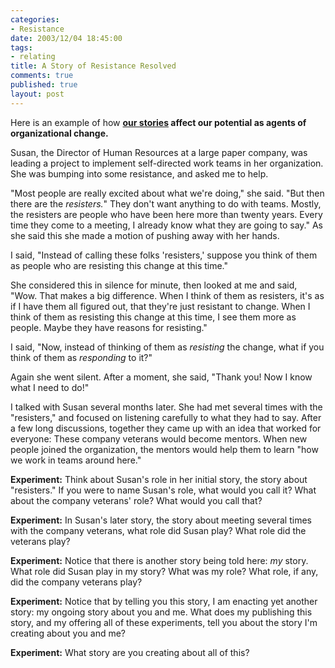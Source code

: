 ```yaml
--- 
categories: 
- Resistance
date: 2003/12/04 18:45:00
tags: 
- relating
title: A Story of Resistance Resolved
comments: true
published: true
layout: post
---
```


<p> Here is an example of how <strong>
<a href="/cwd/2003/12/a_relationship_is_a_story.html">our stories</a> affect our potential as agents of organizational change. </strong>
</p>
<p> Susan, the Director of Human Resources at a large paper company, was leading a project to implement self-directed work teams in her organization. She was bumping into some resistance, and asked me to help. </p>
<p> "Most people are really excited about what we're doing," she said. "But then there are the <em>resisters.</em>" They don't want anything to do with teams. Mostly, the resisters are people who have been here more than twenty years. Every time they come to a meeting, I already know what they are going to say." As she said this she made a motion of pushing away with her hands. </p>
<p> I said, "Instead of calling these folks 'resisters,' suppose you think of them as people who are resisting this change at this time." </p>
<p> She considered this in silence for minute, then looked at me and said, "Wow. That makes a big difference. When I think of them as resisters, it's as if I have them all figured out, that they're just resistant to change. When I think of them as resisting this change at this time, I see them more as people. Maybe they have reasons for resisting." </p>
<p> I said, "Now, instead of thinking of them as <em>resisting</em> the change, what if you think of them as <em>responding</em> to it?" </p>
<p> Again she went silent. After a moment, she said, "Thank you! Now I know what I need to do!" </p>
<p> I talked with Susan several months later. She had met several times with the "resisters," and focused on listening carefully to what they had to say. After a few long discussions, together they came up with an idea that worked for everyone: These company veterans would become mentors. When new people joined the organization, the mentors would help them to learn "how we work in teams around here." </p>
<p>
<strong>Experiment:</strong> Think about Susan's role in her initial story, the story about "resisters." If you were to name Susan's role, what would you call it? What about the company veterans' role? What would you call that? </p>
<p>
<strong>Experiment:</strong> In Susan's later story, the story about meeting several times with the company veterans, what role did Susan play? What role did the veterans play? </p>
<p>
<strong>Experiment:</strong> Notice that there is another story being told here: <em>my</em> story. What role did Susan play in my story? What was my role? What role, if any, did the company veterans play? </p>
<p>
<strong>Experiment:</strong> Notice that by telling you this story, I am enacting yet another story: my ongoing story about you and me. What does my publishing this story, and my offering all of these experiments, tell you about the story I'm creating about you and me? </p>
<p>
<strong>Experiment:</strong> What story are you creating about all of this? </p>

